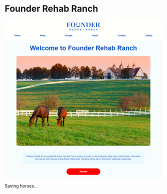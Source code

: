 # Founder Rehab Ranch

![alt text](https://github.com/MathiasRauls/FounderRehabRanch/blob/main/Home.PNG)

Saving horses...

